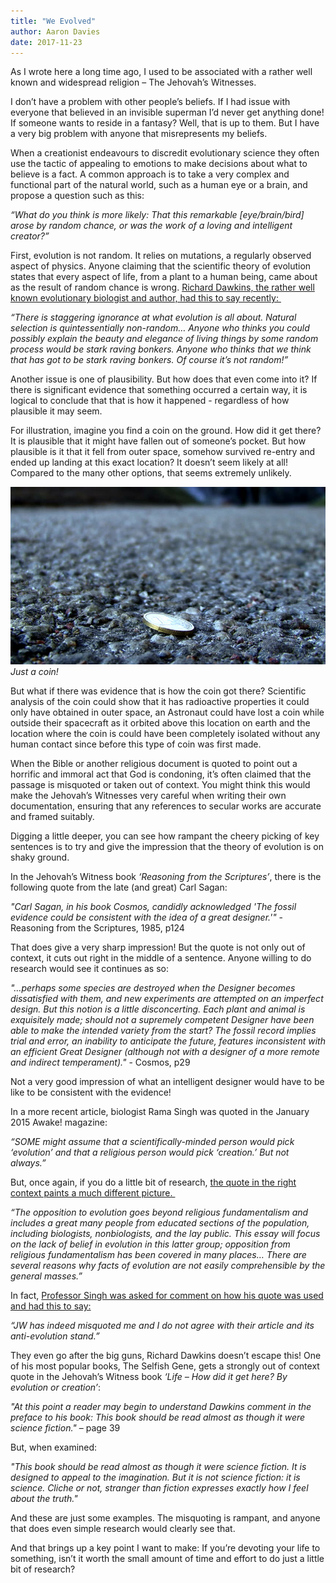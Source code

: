```yaml
---
title: "We Evolved"
author: Aaron Davies
date: 2017-11-23
---
```


As I wrote here a long time ago, I used to be associated with a rather well known and widespread religion – The Jehovah’s Witnesses.

I don’t have a problem with other people’s beliefs. If I had issue with everyone that believed in an invisible superman I’d never get anything done! If someone wants to reside in a fantasy? Well, that is up to them. But I have a very big problem with anyone that misrepresents my beliefs.

When a creationist endeavours to discredit evolutionary science they often use the tactic of appealing to emotions to make decisions about what to believe is a fact. A common approach is to take a very complex and functional part of the natural world, such as a human eye or a brain, and propose a question such as this:

_“What do you think is more likely: That this remarkable \[eye/brain/bird\] arose by random chance, or was the work of a loving and intelligent creator?”_

First, evolution is not random. It relies on mutations, a regularly observed aspect of physics. Anyone claiming that the scientific theory of evolution states that every aspect of life, from a plant to a human being, came about as the result of random chance is wrong. [Richard Dawkins, the rather well known evolutionary biologist and author, had this to say recently: ](https://www.samharris.org/podcast/item/richard-dawkins-sam-harris-and-matt-dillahunty)

_“There is staggering ignorance at what evolution is all about. Natural selection is quintessentially non-random… Anyone who thinks you could possibly explain the beauty and elegance of living things by some random process would be stark raving bonkers. Anyone who thinks that we think that has got to be stark raving bonkers. Of course it’s not random!”_

Another issue is one of plausibility. But how does that even come into it? If there is significant evidence that something occurred a certain way, it is logical to conclude that that is how it happened - regardless of how plausible it may seem.

For illustration, imagine you find a coin on the ground. How did it get there? It is plausible that it might have fallen out of someone’s pocket. But how plausible is it that it fell from outer space, somehow survived re-entry and ended up landing at this exact location? It doesn’t seem likely at all! Compared to the many other options, that seems extremely unlikely.

[![Just a coin!](../../media/images/blog/1.jpg)](/assets/static/src/media/images/blog/1.jpg)
_Just a coin!_

But what if there was evidence that is how the coin got there? Scientific analysis of the coin could show that it has radioactive properties it could only have obtained in outer space, an Astronaut could have lost a coin while outside their spacecraft as it orbited above this location on earth and the location where the coin is could have been completely isolated without any human contact since before this type of coin was first made.

When the Bible or another religious document is quoted to point out a horrific and immoral act that God is condoning, it’s often claimed that the passage is misquoted or taken out of context. You might think this would make the Jehovah’s Witnesses very careful when writing their own documentation, ensuring that any references to secular works are accurate and framed suitably.

Digging a little deeper, you can see how rampant the cheery picking of key sentences is to try and give the impression that the theory of evolution is on shaky ground.

In the Jehovah’s Witness book _‘Reasoning from the Scriptures’_, there is the following quote from the late (and great) Carl Sagan:

_"Carl Sagan, in his book Cosmos, candidly acknowledged 'The fossil evidence could be consistent with the idea of a great designer.'"_ - Reasoning from the Scriptures, 1985, p124

That does give a very sharp impression! But the quote is not only out of context, it cuts out right in the middle of a sentence. Anyone willing to do research would see it continues as so:

_"…perhaps some species are destroyed when the Designer becomes dissatisfied with them, and new experiments are attempted on an imperfect design. But this notion is a little disconcerting. Each plant and animal is exquisitely made; should not a supremely competent Designer have been able to make the intended variety from the start? The fossil record implies trial and error, an inability to anticipate the future, features inconsistent with an efficient Great Designer (although not with a designer of a more remote and indirect temperament)."_ - Cosmos, p29

Not a very good impression of what an intelligent designer would have to be like to be consistent with the evidence!

In a more recent article, biologist Rama Singh was quoted in the January 2015 Awake! magazine:

_“SOME might assume that a scientifically-minded person would pick ‘evolution’ and that a religious person would pick ‘creation.’ But not always.”_

But, once again, if you do a little bit of research, [the quote in the right context paints a much different picture. ](http://www.nrcresearchpress.com/doi/full/10.1139/g11-046)

_“The opposition to evolution goes beyond religious fundamentalism and includes a great many people from educated sections of the population, including biologists, nonbiologists, and the lay public. This essay will focus on the lack of belief in evolution in this latter group; opposition from religious fundamentalism has been covered in many places… There are several reasons why facts of evolution are not easily comprehensible by the general masses.”_

In fact, [Professor Singh was asked for comment on how his quote was used and had this to say:](http://jwsurvey.org/cedars-blog/watchtower-again-misquotes-scientist-to-argue-against-evolution-and-this-time-its-personal)

_“JW has indeed misquoted me and I do not agree with their article and its anti-evolution stand.”_

They even go after the big guns, Richard Dawkins doesn’t escape this! One of his most popular books, The Selfish Gene, gets a strongly out of context quote in the Jehovah’s Witness book _‘Life – How did it get here? By evolution or creation’_:

_"At this point a reader may begin to understand Dawkins comment in the preface to his book: This book should be read almost as though it were science fiction."_ – page 39

But, when examined:

_"This book should be read almost as though it were science fiction. It is designed to appeal to the imagination. But it is not science fiction: it is science. Cliche or not, stranger than fiction expresses exactly how I feel about the truth."_

And these are just some examples. The misquoting is rampant, and anyone that does even simple research would clearly see that.

And that brings up a key point I want to make: If you’re devoting your life to something, isn’t it worth the small amount of time and effort to do just a little bit of research?
